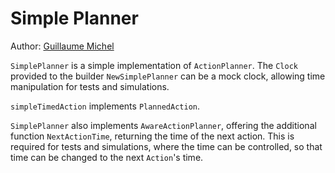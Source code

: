 # Simple Planner

Author: [Guillaume Michel](https://github.com/guillaumemichel)

`SimplePlanner` is a simple implementation of `ActionPlanner`. The `Clock` provided to the builder `NewSimplePlanner` can be a mock clock, allowing time manipulation for tests and simulations.

`simpleTimedAction` implements `PlannedAction`.

`SimplePlanner` also implements `AwareActionPlanner`, offering the additional function `NextActionTime`, returning the time of the next action. This is required for tests and simulations, where the time can be controlled, so that time can be changed to the next `Action`'s time.
